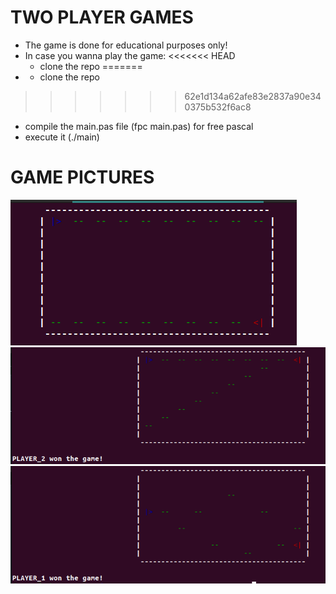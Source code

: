 # TWO PLAYER GAMES
+ The game is done for educational purposes only!
+ In case you wanna play the game:
<<<<<<< HEAD
  + clone the repo
=======
+ + clone the repo
>>>>>>> 62e1d134a62afe83e2837a90e340375b532f6ac8
  + compile the main.pas file (fpc main.pas) for free pascal
  + execute it (./main)

# GAME PICTURES

![alt text](./pictures/image.png)
![alt text](./pictures/image2.png)
![alt text](./pictures/image3.png)
